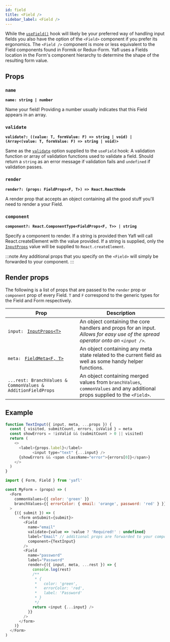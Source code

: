 ```yaml
---
id: field
title: <Field />
sidebar_label: <Field />
---
```


While the [`useField()`](./use-field) hook will likely be your preferred way of handling input fields you also have the option of the `<Field>` component if you prefer its ergonomics. The `<Field />` component is more or less equivalent to the Field components found in Formik or Redux-Form. Yafl uses a Fields location in the Form's component hierarchy to determine the shape of the resulting form value.

## Props

### `name`
**`name: string | number`**

Name your field! Providing a number usually indicates that this Field appears in an array.

### `validate`
**`validate?: ((value: T, formValue: F) => string | void) | (Array<(value: T, formValue: F) => string | void)>`**

Same as the [`validate`](./use-field#validate) option supplied to the `useField` hook: A validation function or array of validation functions used to validate a field. Should return a `string` as an error message if validation fails and `undefined` if validation passes.

### `render`
**`render?: (props: FieldProps<F, T>) => React.ReactNode`**

A render prop that accepts an object containing all the good stuff you'll need to render a your Field.

### `component`
**`component?: React.ComponentType<FieldProps<F, T>> | string`**

Specify a component to render. If a string is provided then Yafl will call React.createElement with the value provided. If a string is supplied, only the [`InputProps`](./use-field#inputprops) value will be supplied to `React.createElement`.

:::note
Any additional props that you specify on the `<Field>` will simply be forwarded to your component.
:::


## Render props 

The following is a list of props that are passed to the `render` prop or `component` prop of every Field. `T` and `F` correspond to the generic types for the Field and Form respectively.

| Prop | Description |
| - | - |
| `input: ` [`InputProps<T>`](./use-field#inputprops) | An object containing the core handlers and props for an input.<br />*Allows for easy use of the spread operator onto an `<input />`.* |
| `meta: ` [`FieldMeta<F, T>`](./use-field#fieldmeta) | An object containing any meta state related to the current field as well as some handy helper functions. |
| `...rest: BranchValues & CommonValues & AdditionFieldProps`  | An object containing merged values from `branchValues`, `commonValues` and any additional props supplied to the `<Field>`. |

## Example

```js title="/src/TextInput.js"
function TextInput({ input, meta, ...props }) {
  const { visited, submitCount, errors, isValid } = meta
  const showErrors = !isValid && (submitCount > 0 || visited)
  return (
    <>
      <label>{props.label}</label>
			<input type="text" {...input} />
      {showErrors && <span className="error">{errors[0]}</span>}
    </>
  )
}
```


```js title="src/LoginForm.js
import { Form, Field } from 'yafl'

const MyForm = (props) => (
  <Form 
    commonValues={{ color: 'green' }}
    branchValues={{ errorColor: { email: 'orange', password: 'red' } }}
  >
    {({ submit }) => (
      <form onSubmit={submit}>
        <Field
          name="email"
          validate={value => !value ? 'Required!' : undefined}
          label="Email" // additional props are forwarded to your component
          component={TextInput}
        />
        <Field
          name="password"
          label="Password"
          render={({ input, meta, ...rest }) => {
            console.log(rest)
            /**
             * {
             *   color: 'green',
             *   errorColor: 'red',
             *   label: 'Password'
             * } 
             */
            return <input {...input} />
          }}
        />
      </form>
    )}
  </Form>
)
```